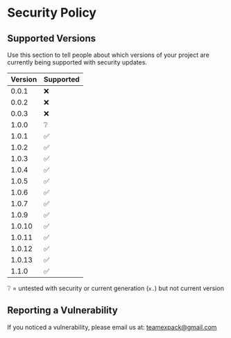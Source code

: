 # Security Policy

## Supported Versions

Use this section to tell people about which versions of your project are
currently being supported with security updates.

| Version | Supported          |
| ------- | ------------------ |
| 0.0.1   | :x: |
| 0.0.2   | :x: |
| 0.0.3   | :x: |
| 1.0.0   | :grey_question: |
| 1.0.1   | :white_check_mark: |
| 1.0.2   | :white_check_mark: |
| 1.0.3   | :white_check_mark: |
| 1.0.4   | :white_check_mark: |
| 1.0.5   | :white_check_mark: |
| 1.0.6   | :white_check_mark: |
| 1.0.7   | :white_check_mark: |
| 1.0.9   | :white_check_mark: |
| 1.0.10  | :white_check_mark: |
| 1.0.11  | :white_check_mark: |
| 1.0.12  | :white_check_mark: |
| 1.0.13  | :white_check_mark: |
| 1.1.0   | :white_check_mark: |

:grey_question: = untested with security or current generation (`x.`) but not current version

## Reporting a Vulnerability
If you noticed a vulnerability, please email us at: teamexpack@gmail.com
